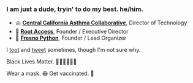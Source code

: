 ### I am just a dude, tryin' to do my best. he/him.

- 🫁 **[Central California Asthma Collaborative](https://cencalasthma.org/)**, Director of Technology
- 🤖 **[Root Access](https://rootaccess.org)**, Founder / Executive Director
- 🐍 **[Fresno Python](https://fresnopython.com/)**, Founder / Lead Organizer

I <a rel="me" href="https://social.rootaccess.org/@dmpayton">toot</a> and [tweet](https://twitter.com/dmpayton) sometimes, though I'm not sure why.

Black Lives Matter. ✊🏽✊🏾✊🏿

Wear a mask. 😷 Get vaccinated. 💉
